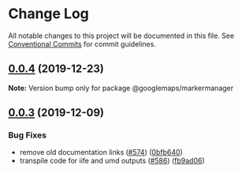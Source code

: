 # Change Log

All notable changes to this project will be documented in this file.
See [Conventional Commits](https://conventionalcommits.org) for commit guidelines.

## [0.0.4](https://github.com/googlemaps/v3-utility-library/compare/@googlemaps/markermanager@0.0.3...@googlemaps/markermanager@0.0.4) (2019-12-23)

**Note:** Version bump only for package @googlemaps/markermanager





## [0.0.3](https://github.com/googlemaps/v3-utility-library/compare/@googlemaps/markermanager@0.0.2...@googlemaps/markermanager@0.0.3) (2019-12-09)


### Bug Fixes

* remove old documentation links ([#574](https://github.com/googlemaps/v3-utility-library/issues/574)) ([0bfb640](https://github.com/googlemaps/v3-utility-library/commit/0bfb6400b555f46e2fbc4fab002673b084931c09))
* transpile code for iife and umd outputs ([#586](https://github.com/googlemaps/v3-utility-library/issues/586)) ([fb9ad06](https://github.com/googlemaps/v3-utility-library/commit/fb9ad066cbf5d87cffcda2c435196ad20fed56f1))
